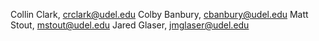 Collin Clark, crclark@udel.edu
Colby Banbury, cbanbury@udel.edu
Matt Stout, mstout@udel.edu
Jared Glaser, jmglaser@udel.edu
